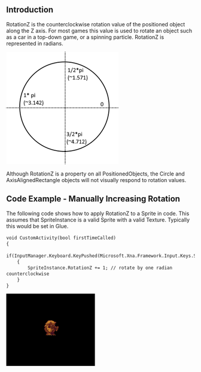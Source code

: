 ## Introduction

RotationZ is the counterclockwise rotation value of the positioned object along the Z axis. For most games this value is used to rotate an object such as a car in a top-down game, or a spinning particle. RotationZ is represented in radians.

![](/media/2023-07-img_64b6c4ad533da.png)

Although RotationZ is a property on all PositionedObjects, the Circle and AxisAlignedRectangle objects will not visually respond to rotation values.

## Code Example - Manually Increasing Rotation

The following code shows how to apply RotationZ to a Sprite in code. This assumes that SpriteInstance is a valid Sprite with a valid Texture. Typically this would be set in Glue.

    void CustomActivity(bool firstTimeCalled)
    {
        if(InputManager.Keyboard.KeyPushed(Microsoft.Xna.Framework.Input.Keys.Space))
        {
            SpriteInstance.RotationZ += 1; // rotate by one radian counterclockwise
        }
    }

[![](/media/2019-07-2021_March_16_092026.gif)](/media/2019-07-2021_March_16_092026.gif)  
